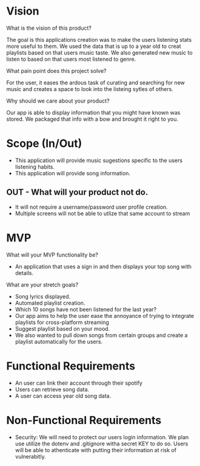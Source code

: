 # Vision

What is the vision of this product?

The goal is this applications creation was to make the users listening stats more useful to them. We used the data that is up to a year old to creat playlists based on that users music taste. We also generated new music to listen to based on that users most listened to genre.

What pain point does this project solve?

For the user, it eases the ardous task of curating and searching for new music and creates a space to look into the listeing sytles of others. 

Why should we care about your product?

Our app is able to display information that you might have known was stored. We packaged that info with a bow and brought it right to you.

# Scope (In/Out)
- This application will provide music sugestions specific to the users listening habits.
- This application will provide song information.

## OUT - What will your product not do.

- It will not require a username/password user profile creation.
- Multiple screens will not be able to utlize that same account to stream


# MVP 

What will your MVP functionality be?

- An application that uses a sign in and then displays your top song with details.

What are your stretch goals?

- Song lyrics displayed.
- Automated playlist creation.
- Which 10 songs have not been listened for the last year?
- Our app aims to help the user ease the annoyance of trying to integrate playlists for cross-platform streaming 
- Suggest playlist based on your mood. 
- We also wanted to pull down songs from certain groups and create a playlist automatically for the users.

# Functional Requirements

- An user can link their account through their spotify
- Users can retrieve song data.
- A user can access year old song data.

# Non-Functional Requirements

- Security: We will need to protect our users login information. We plan use utilize the dotenv and .gitignore witha secret KEY to do so. Users will be able to athenticate with putting their information at risk of vulnerabitly.
